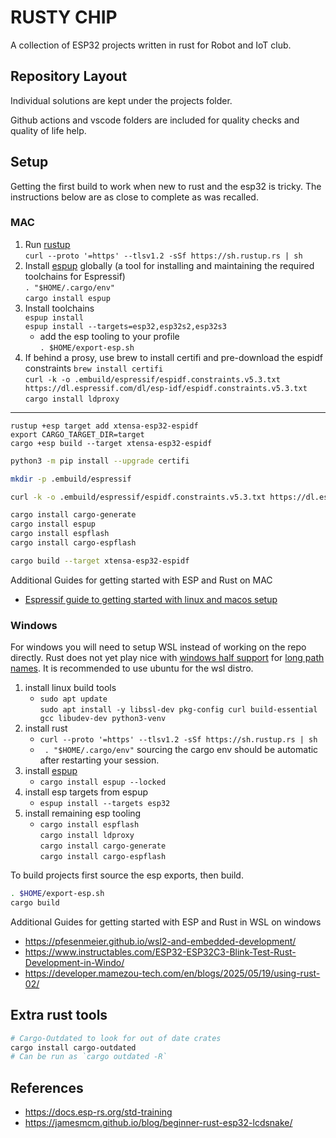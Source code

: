 # RUSTY CHIP

A collection of ESP32 projects written in rust for Robot and IoT club.

## Repository Layout

Individual solutions are kept under the projects folder.

Github actions and vscode folders are included for quality checks and quality of life help.

## Setup

Getting the first build to work when new to rust and the esp32 is tricky.
The instructions below are as close to complete as was recalled.

### MAC

1. Run [rustup](https://rustup.rs/) \
   `curl --proto '=https' --tlsv1.2 -sSf https://sh.rustup.rs | sh`
1. Install [espup](https://github.com/esp-rs/espup) globally (a tool for installing and maintaining the required toolchains for Espressif) \
   `. "$HOME/.cargo/env"` \
   `cargo install espup`
1. Install toolchains \
   `espup install` \
   `espup install --targets=esp32,esp32s2,esp32s3`
   - add the esp tooling to your profile \
    `. $HOME/export-esp.sh`
1. If behind a prosy, use brew to install certifi and pre-download the espidf constraints
   `brew install certifi` \
   `curl -k -o .embuild/espressif/espidf.constraints.v5.3.txt https://dl.espressif.com/dl/esp-idf/espidf.constraints.v5.3.txt` \
   `cargo install ldproxy`

---

`rustup +esp target add xtensa-esp32-espidf` \
`export CARGO_TARGET_DIR=target` \
`cargo +esp build --target xtensa-esp32-espidf`

```sh
python3 -m pip install --upgrade certifi

mkdir -p .embuild/espressif

curl -k -o .embuild/espressif/espidf.constraints.v5.3.txt https://dl.espressif.com/dl/esp-idf/espidf.constraints.v5.3.txt

cargo install cargo-generate
cargo install espup
cargo install espflash
cargo install cargo-espflash

cargo build --target xtensa-esp32-espidf
```

Additional Guides for getting started with ESP and Rust on MAC

- [Espressif guide to getting started with linux and macos setup](https://docs.espressif.com/projects/esp-idf/en/stable/esp32/get-started/linux-macos-setup.html)

### Windows

For windows you will need to setup WSL instead of working on the repo directly.
Rust does not yet play nice with [windows half support](https://learn.microsoft.com/en-us/windows/win32/fileio/maximum-file-path-limitation?tabs=registry) for [long path names](https://github.com/rust-lang/cargo/issues/9770).
It is recommended to use ubuntu for the wsl distro.

1) install linux build tools
   - `sudo apt update` \
      `sudo apt install -y libssl-dev pkg-config curl build-essential gcc libudev-dev python3-venv`
1) install rust
   - `curl --proto '=https' --tlsv1.2 -sSf https://sh.rustup.rs | sh`
   - ` . "$HOME/.cargo/env"` sourcing the cargo env should be automatic after restarting your session. 
1) install [espup](https://github.com/esp-rs/espup)
   - `cargo install espup --locked`
1) install esp targets from espup
   - `espup install --targets esp32`
1) install remaining esp tooling
   - `cargo install espflash` \
      `cargo install ldproxy` \
      `cargo install cargo-generate` \
      `cargo install cargo-espflash`

To build projects first source the esp exports, then build.

```sh
. $HOME/export-esp.sh
cargo build
```

Additional Guides for getting started with ESP and Rust in WSL on windows

- https://pfesenmeier.github.io/wsl2-and-embedded-development/
- https://www.instructables.com/ESP32-ESP32C3-Blink-Test-Rust-Development-in-Windo/
- https://developer.mamezou-tech.com/en/blogs/2025/05/19/using-rust-02/

## Extra rust tools

```sh
# Cargo-Outdated to look for out of date crates
cargo install cargo-outdated
# Can be run as `cargo outdated -R`
```

## References

- https://docs.esp-rs.org/std-training
- https://jamesmcm.github.io/blog/beginner-rust-esp32-lcdsnake/
